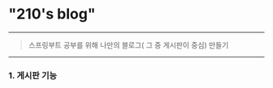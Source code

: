 # "210's blog"
------------------------
>스프링부트 공부를 위해 나만의 블로그( 그 중 게시판이 중심) 만들기 
------------------------
### 1. 게시판 기능
